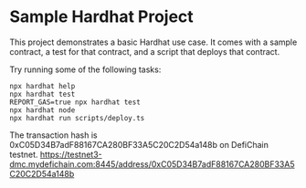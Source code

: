 # Sample Hardhat Project

This project demonstrates a basic Hardhat use case. It comes with a sample contract, a test for that contract, and a script that deploys that contract.

Try running some of the following tasks:

```shell
npx hardhat help
npx hardhat test
REPORT_GAS=true npx hardhat test
npx hardhat node
npx hardhat run scripts/deploy.ts
```

The transaction hash is 0xC05D34B7adF88167CA280BF33A5C20C2D54a148b on DefiChain testnet.
https://testnet3-dmc.mydefichain.com:8445/address/0xC05D34B7adF88167CA280BF33A5C20C2D54a148b
